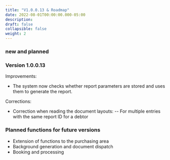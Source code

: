 ```yaml
---
title: "V1.0.0.13 & Roadmap"
date: 2022-08-01T00:00:00.000-05:00
description: 
draft: false
collapsible: false
weight: 2
---
```

### new and planned

### Version 1.0.0.13
Improvements:
 - The system now checks whether report parameters are stored and uses them to generate the report.

Corrections:
 - Correction when reading the document layouts:
  -- For multiple entries with the same report ID for a debtor

### Planned functions for future versions
- Extension of functions to the purchasing area
- Background generation and document dispatch
- Booking and processing